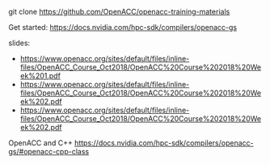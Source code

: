 git clone https://github.com/OpenACC/openacc-training-materials

Get started:
https://docs.nvidia.com/hpc-sdk/compilers/openacc-gs

slides:
- https://www.openacc.org/sites/default/files/inline-files/OpenACC_Course_Oct2018/OpenACC%20Course%202018%20Week%201.pdf
- https://www.openacc.org/sites/default/files/inline-files/OpenACC_Course_Oct2018/OpenACC%20Course%202018%20Week%202.pdf
- https://www.openacc.org/sites/default/files/inline-files/OpenACC_Course_Oct2018/OpenACC%20Course%202018%20Week%202.pdf

OpenACC and C++
https://docs.nvidia.com/hpc-sdk/compilers/openacc-gs/#openacc-cpp-class
